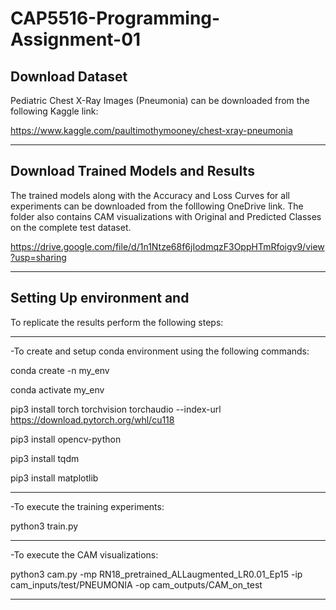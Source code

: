 # CAP5516-Programming-Assignment-01

## Download Dataset

Pediatric Chest X-Ray Images (Pneumonia) can be downloaded from the following Kaggle link:

https://www.kaggle.com/paultimothymooney/chest-xray-pneumonia

--------------------------------------------------------------------------------------------------------------------

## Download Trained Models and Results

The trained models along with the Accuracy and Loss Curves for all experiments can be downloaded from the folllowing OneDrive link. The folder also contains CAM visualizations with Original and Predicted Classes on the complete test dataset.

https://drive.google.com/file/d/1n1Ntze68f6jIodmqzF3OppHTmRfoigv9/view?usp=sharing

--------------------------------------------------------------------------------------------------------------------

## Setting Up environment and 
To replicate the results perform the following steps:

--------------------------------------------------------------------------------------------------------------------

-To create and setup conda environment using the following commands:

conda create -n my_env

conda activate my_env

pip3 install torch torchvision torchaudio --index-url https://download.pytorch.org/whl/cu118

pip3 install opencv-python

pip3 install tqdm

pip3 install matplotlib

--------------------------------------------------------------------------------------------------------------------

-To execute the training experiments:

python3 train.py

--------------------------------------------------------------------------------------------------------------------

-To execute the CAM visualizations:

python3 cam.py -mp RN18_pretrained_ALLaugmented_LR0.01_Ep15 -ip cam_inputs/test/PNEUMONIA -op cam_outputs/CAM_on_test

--------------------------------------------------------------------------------------------------------------------


